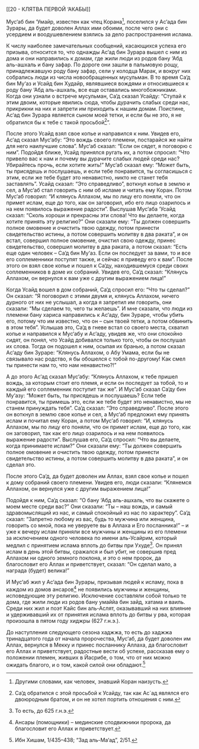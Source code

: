 [[20 - КЛЯТВА ПЕРВОЙ ‘АКАБЫ]]

Мус‘аб бин ‘Умайр, известен как чтец Корана[^1], поселился у Ас‘ада бин Зурары, да будет доволен Аллах ими обоими, после чего они с усердием и воодушевлением взялись за дело распространения ислама.

К числу наиболее замечательных сообщений, касающихся успеха его призыва, относится то, что однажды Ас‘ад бин Зурара вышел с ним из дома и они направились к домам, где жили люди из родов бану ‘Абд аль-ашхаль и бану зафар. По дороге они зашли в пальмовую рощу, принадлежавшую роду бану зафар, сели у колодца Марак, и вокруг них собрались люди из числа новообращенных мусульман. В то время Са‘д бин Му‘аз и Усайд бин Худайр, являвшиеся вождями и относившиеся к роду бану ‘Абд аль-ашхаль, все еще оставались многобожниками. Когда они узнали о встрече мусульман, Са‘д сказал Усайду: “Ступай к этим двоим, которые явились сюда, чтобы дурачить слабых среди нас, прикрикни на них и запрети им приходить к нашим домам. Поистине, Ас‘ад бин Зурара является сыном моей тетки, и если бы не это, я не обратился бы к тебе с такой просьбой[^2]”.

После этого Усайд взял свое копье и направился к ним. Увидев его, Ас‘ад сказал Мус‘абу: “Это вождь своего племени, постарайся же найти для него наилучшие слова”. Мус‘аб сказал: “Если он сядет, я поговорю с ним”. Подойдя ближе, Усайд принялся ругать их, а потом спросил: “Что привело вас к нам и почему вы дурачите слабых людей среди нас? Убирайтесь прочь, если хотите жить!” Мус‘аб сказал ему: “Может быть, ты присядешь и послушаешь, и если тебе понравится, ты согласишься с этим, если же тебе будет это ненавистно, никто не станет тебя заставлять”. Усайд сказал: “Это справедливо”, воткнул копье в землю и сел, а Мус‘аб стал говорить с ним об исламе и читать ему Коран. Потом Мус‘аб говорил: “И клянусь Аллахом, мы по лицу его поняли, что он примет ислам, еще до того, как он заговорил, ибо его лицо озарилось и на нем появилось выражение радости”. Выслушав Мус‘аба ‘Усайд сказал: “Сколь хороши и прекрасны эти слова! Что вы делаете, когда хотите принять эту религию?” Они сказали ему: “Ты должен совершить полное омовение и очистить твою одежду, потом принести свидетельство истины, а потом совершить молитву в два раката”, и он встал, совершил полное омовение, очистил свою одежду, принес свидетельство, совершил молитву в два раката, а потом сказал: “Есть еще один человек – Са‘д бин Му‘аз. Если он последует за вами, то и все его соплеменники поступят также, и сейчас я приведу его к вам”. После этого он взял свое копье и пошел к Са‘ду, находившемуся среди своих соплеменников в доме их собраний. Увидев его, Са‘д сказал: “Клянусь Аллахом, он вернулся к вам уже с другим выражением лица!”

Когда Усайд вошел в дом собраний, Са‘д спросил его: “Что ты сделал?” Он сказал: “Я поговорил с этими двумя и, клянусь Аллахом, ничего дурного от них не услышал, а когда я запретил им говорить, они сказали: “Мы сделаем то, чего ты желаешь”. И мне сказали, что люди из племени бану хариса направились к Ас‘аду, бин Зураре, чтобы убить его, потому что им известно, что он – сын твоей тетки, а потом обвинить в этом тебя”. Услышав это, Са‘д в гневе встал со своего места, схватил копье и направился к Мус‘абу и Ас‘аду, увидев же, что они спокойно сидят, он понял, что Усайд добивался только того, чтобы он послушал их слова. Тогда он подошел к ним, осыпая их бранью, а потом сказал Ас‘аду бин Зураре: “Клянусь Аллахом, о Абу Умама, если бы не связывало нас родство, я бы обошелся с тобой по-другому! Как смел ты принести нам то, что нам ненавистно?!” 

А до этого Ас‘ад сказал Мус‘абу: “Клянусь Аллахом, к тебе пришел вождь, за которым стоит его племя, и если он последует за тобой, то и каждый его соплеменник поступит так же”. И Мус‘аб сказал Са‘ду бин Му‘азу: “Может быть, ты присядешь и послушаешь? Если тебе понравится, ты примешь это, если же тебе будет это ненавистно, мы не станем принуждать тебя”. Са‘д сказал: “Это справедливо”. После этого он воткнул в землю свое копье и сел, а Мус‘аб предложил ему принять ислам и почитал ему Коран, а потом Мус‘аб говорил: “И, клянусь Аллахом, мы по лицу его поняли, что он примет ислам, еще до того, как он заговорил, так как его лицо озарилось и на нем появилось выражение радости”. Выслушав его, Са‘д спросил: “Что вы делаете, когда принимаете ислам?” Они сказали ему: “Ты должен совершить полное омовение и очистить твою одежду, потом принести свидетельство истины, а потом совершить молитву в два раката”, и он сделал это.

После этого Са‘д, да будет доволен им Аллах, взял свое копье и пошел к дому собраний своего племени. Увидев его, люди сказали: “Клянемся Аллахом, он вернулся уже с другим выражением лица!”

Подойдя к ним, Са‘д сказал: “О бану ‘Абд аль-ашхаль, что вы скажете о моем месте среди вас?” Они сказали: “Ты – наш вождь, и самый здравомыслящий из нас, и самый спокойный из нас по характеру”. Са‘д сказал: “Запретно любому из вас, будь то мужчина или женщина, говорить со мной, пока не уверуете вы в Аллаха и Его посланника!” – и уже к вечеру ислам приняли все мужчины и женщины из его племени за исключением одного человека по имени аль-Усайрим, который медлил с принятием ислама вплоть до битвы при Ухуде[^3]. Он принял ислам в день этой битвы, сражался и был убит, не совершив пред Аллахом ни одного земного поклона, и это о нем пророк, да благословит его Аллах и приветствует, сказал: “Он сделал мало, а награда (будет) велика!”

И Мус‘аб жил у Ас‘ада бин Зурары, призывая людей к исламу, пока в каждом из домов ансаров[^4] не появились мужчины и женщины, исповедующие эту религию. Исключение составляли собой только те дома, где жили люди из родов бану умаййа бин зайд, хатама и ваиль. Среди них жил и поэт Кайс бин аль-Аслят, оказывавший на них влияние и удерживавший их от принятия ислама вплоть до битвы у рва, которая произошла в пятом году хиджры (627 г.н.э.).

До наступления следующего сезона хаджжа, то есть до хаджжа тринадцатого года от начала пророчества, Мус‘аб, да будет доволен им Аллах, вернулся в Мекку и принес посланнику Аллаха, да благословит его Аллах и приветствует, радостные вести об успехе, рассказав ему о положении племен, живших в Йасрибе, о том, что от них можно ожидать благого, и о том, какой силой они обладают.[^5]

[^1]: Другими словами, как человек, знавший Коран наизусть.

[^2]: Са‘д обратился с этой просьбой к Усайду, так как Ас`ад являлся его двоюродным братом, и он не хотел портить отношения с ним.

[^3]: То есть, до 625 г.н.э.

[^4]: Ансары (помощники) – мединские сподвижники пророка, да благословит его Аллах и приветствует.

[^5]: Ибн Хишам, 1/435–438; “Зад аль-Ма‘ад”, 2/51.

